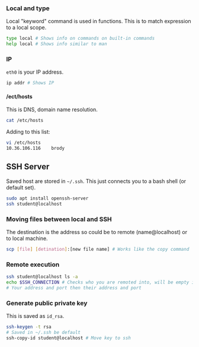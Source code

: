 ### Local and type

Local "keyword" command is used in functions. This is to match expression to a local scope.

```bash
type local # Shows info on commands on built-in commands
help local # Shows info similar to man
```

### IP

`eth0` is your IP address.

```bash
ip addr # Shows IP
```

#### /ect/hosts

This is DNS, domain name resolution.

```bash
cat /etc/hosts
```

Adding to this list:

```bash
vi /etc/hosts
10.36.106.116    brody
```
## SSH Server

Saved host are stored in `~/.ssh`. This just connects you to a bash shell (or default set).

```bash
sudo apt install openssh-server
ssh student@localhost
```

### Moving files between local and SSH

The destination is the address so could be to remote (name@localhost) or to local machine.

```bash
scp [file] [detination]:[new file name] # Works like the copy command
```

### Remote execution

```bash
ssh student@localhost ls -a
echo $SSH_CONNECTION # Checks who you are remoted into, will be empty if local
# Your address and port then their address and port
```

### Generate public private key

This is saved as `id_rsa`.

```bash
ssh-keygen -t rsa
# Saved in ~/.ssh be default
ssh-copy-id student@localhost # Move key to ssh
````
